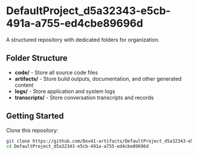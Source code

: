 # DefaultProject_d5a32343-e5cb-491a-a755-ed4cbe89696d
A structured repository with dedicated folders for organization.

## Folder Structure

- **code/** - Store all source code files
- **artifacts/** - Store build outputs, documentation, and other generated content
- **logs/** - Store application and system logs
- **transcripts/** - Store conversation transcripts and records

## Getting Started

Clone this repository:
```bash
git clone https://github.com/Dev41-artifacts/DefaultProject_d5a32343-e5cb-491a-a755-ed4cbe89696d
cd DefaultProject_d5a32343-e5cb-491a-a755-ed4cbe89696d
```
